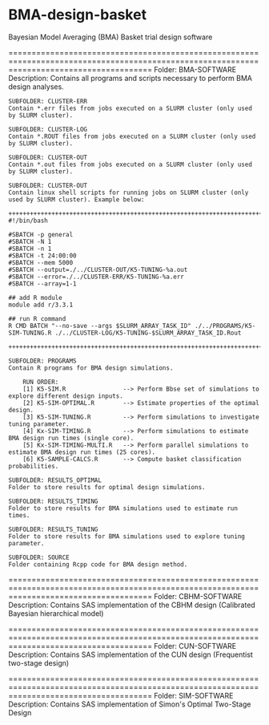 # BMA-design-basket
Bayesian Model Averaging (BMA) Basket trial design software 


===========================================================================================================================================
Folder: BMA-SOFTWARE
Description: Contains all programs and scripts necessary to perform BMA design analyses.


	SUBFOLDER: CLUSTER-ERR
	Contain *.err files from jobs executed on a SLURM cluster (only used by SLURM cluster).
	
	SUBFOLDER: CLUSTER-LOG
	Contain *.ROUT files from jobs executed on a SLURM cluster (only used by SLURM cluster).	
	
	SUBFOLDER: CLUSTER-OUT
	Contain *.out files from jobs executed on a SLURM cluster (only used by SLURM cluster).	

	SUBFOLDER: CLUSTER-OUT
	Contain linux shell scripts for running jobs on SLURM cluster (only used by SLURM cluster). Example below:
	
	++++++++++++++++++++++++++++++++++++++++++++++++++++++++++++++++++++++++++++++++++++
	#!/bin/bash

	#SBATCH -p general
	#SBATCH -N 1
	#SBATCH -n 1
	#SBATCH -t 24:00:00
	#SBATCH --mem 5000
	#SBATCH --output=./../CLUSTER-OUT/K5-TUNING-%a.out
	#SBATCH --error=./../CLUSTER-ERR/K5-TUNING-%a.err
	#SBATCH --array=1-1

	## add R module
	module add r/3.3.1

	## run R command
	R CMD BATCH "--no-save --args $SLURM_ARRAY_TASK_ID" ./../PROGRAMS/K5-SIM-TUNING.R ./../CLUSTER-LOG/K5-TUNING-$SLURM_ARRAY_TASK_ID.Rout

	++++++++++++++++++++++++++++++++++++++++++++++++++++++++++++++++++++++++++++++++++++

	SUBFOLDER: PROGRAMS
	Contain R programs for BMA design simulations.
	
		RUN ORDER:
		[1] K5-SIM.R 				--> Perform Bbse set of simulations to explore different design inputs.
		[2] K5-SIM-OPTIMAL.R 		--> Estimate properties of the optimal design.
		[3] K5-SIM-TUNING.R			--> Perform simulations to investigate tuning parameter.
		[4] Kx-SIM-TIMING.R			--> Perform simulations to estimate BMA design run times (single core).
		[5] Kx-SIM-TIMING-MULTI.R	--> Perform parallel simulations to estimate BMA design run times (25 cores).
		[6] K5-SAMPLE-CALCS.R		--> Compute basket classification probabilities.
	
	SUBFOLDER: RESULTS_OPTIMAL
	Folder to store results for optimal design simulations.

	SUBFOLDER: RESULTS_TIMING
	Folder to store results for BMA simulations used to estimate run times.
	
	SUBFOLDER: RESULTS_TUNING
	Folder to store results for BMA simulations used to explore tuning parameter.
	
	SUBFOLDER: SOURCE
	Folder containing Rcpp code for BMA design method.	
	
	
===========================================================================================================================================
Folder: CBHM-SOFTWARE
Description: Contains SAS implementation of the CBHM design (Calibrated Bayesian hierarchical model)

===========================================================================================================================================
Folder: CUN-SOFTWARE
Description: Contains SAS implementation of the CUN design (Frequentist two-stage design)

===========================================================================================================================================
Folder: SIM-SOFTWARE
Description: Contains SAS implementation of Simon's Optimal Two-Stage Design 